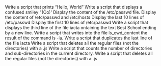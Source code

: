 Write a script that prints “Hello, World”
Write a script that displays a confused smiley "(Ôo)'
Display the content of the /etc/passwd file.
Display the content of /etc/passwd and /etc/hosts
Display the last 10 lines of /etc/passwd
Display the first 10 lines of /etc/passwd
Write a script that displays the third line of the file iacta
ontaining the text Best School ending by a new line.
Write a script that writes into the file ls_cwd_content the result of the command ls -la. 
Write a script that duplicates the last line of the file iacta
Write a script that deletes all the regular files (not the directories) with a .js 
Write a script that counts the number of directories and sub-directories in the current directory.
Write a script that deletes all the regular files (not the directories) with a .js

